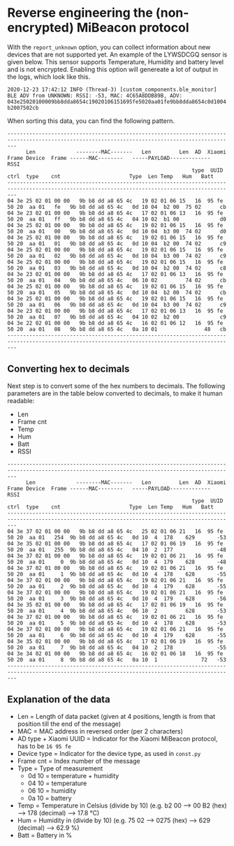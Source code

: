 # Reverse engineering the (non-encrypted) MiBeacon protocol 

With the `report_unknown` option, you can collect information about new devices that are not supported yet. An example of the LYWSDCGQ sensor is given below. This sensor supports Temperature, Humidity and battery level and is not encrypted. Enabling this option will genereate a lot of output in the logs, which look like this.

`2020-12-23 17:42:12 INFO (Thread-3) [custom_components.ble_monitor] BLE ADV from UNKNOWN: RSSI: -53, MAC: 4C65A8DDB89B, ADV: 043e25020100009bb8dda8654c19020106151695fe5020aa01fe9bb8dda8654c0d1004b2007502cb`

When sorting this data, you can find the following pattern. 

```
-----------------------------------------------------------------------------------------------------------------------------------------------
      Len             --------MAC-------   Len         Len  AD  Xiaomi Frame Device  Frame ------MAC--------   -----PAYLOAD-------------  RSSI
                                                           type  UUID   ctrl  type    cnt                      Type  Len Temp   Hum   Batt
-----------------------------------------------------------------------------------------------------------------------------------------------
04 3e 25 02 01 00 00   9b b8 dd a8 65 4c   19 02 01 06 15   16  95 fe  50 20  aa 01   fe   9b b8 dd a8 65 4c   0d 10 04  b2 00  75 02      cb
04 3e 23 02 01 00 00   9b b8 dd a8 65 4c   17 02 01 06 13   16  95 fe  50 20  aa 01   ff   9b b8 dd a8 65 4c   04 10 02  b1 00             d0
04 3e 25 02 01 00 00   9b b8 dd a8 65 4c   19 02 01 06 15   16  95 fe  50 20  aa 01   00   9b b8 dd a8 65 4c   0d 10 04  b3 00  74 02      d0
04 3e 25 02 01 00 00   9b b8 dd a8 65 4c   19 02 01 06 15   16  95 fe  50 20  aa 01   01   9b b8 dd a8 65 4c   0d 10 04  b2 00  74 02      c9
04 3e 25 02 01 00 00   9b b8 dd a8 65 4c   19 02 01 06 15   16  95 fe  50 20  aa 01   02   9b b8 dd a8 65 4c   0d 10 04  b3 00  74 02      c9
04 3e 25 02 01 00 00   9b b8 dd a8 65 4c   19 02 01 06 15   16  95 fe  50 20  aa 01   03   9b b8 dd a8 65 4c   0d 10 04  b2 00  74 02      c8
04 3e 23 02 01 00 00   9b b8 dd a8 65 4c   17 02 01 06 13   16  95 fe  50 20  aa 01   04   9b b8 dd a8 65 4c   06 10 02         74 02      cb
04 3e 25 02 01 00 00   9b b8 dd a8 65 4c   19 02 01 06 15   16  95 fe  50 20  aa 01   05   9b b8 dd a8 65 4c   0d 10 04  b2 00  74 02      cb
04 3e 25 02 01 00 00   9b b8 dd a8 65 4c   19 02 01 06 15   16  95 fe  50 20  aa 01   06   9b b8 dd a8 65 4c   0d 10 04  b3 00  74 02      c9
04 3e 23 02 01 00 00   9b b8 dd a8 65 4c   17 02 01 06 13   16  95 fe  50 20  aa 01   07   9b b8 dd a8 65 4c   04 10 02  b2 00             c9
04 3e 22 02 01 00 00   9b b8 dd a8 65 4c   16 02 01 06 12   16  95 fe  50 20  aa 01   08   9b b8 dd a8 65 4c   0a 10 01               48   cb
-----------------------------------------------------------------------------------------------------------------------------------------------
```

## Converting hex to decimals
Next step is to convert some of the hex numbers to decimals. The following parameters are in the table below converted to decimals, to make it human readable:

- Len
- Frame cnt
- Temp
- Hum
- Batt
- RSSI

```
-----------------------------------------------------------------------------------------------------------------------------------------------
      Len             --------MAC-------   Len         Len  AD  Xiaomi Frame Device  Frame ------MAC--------   -----PAYLOAD-------------  RSSI
                                                           type  UUID   ctrl  type    cnt                      Type  Len Temp   Hum   Batt
-----------------------------------------------------------------------------------------------------------------------------------------------
04 3e 37 02 01 00 00   9b b8 dd a8 65 4c   25 02 01 06 21   16  95 fe  50 20  aa 01   254  9b b8 dd a8 65 4c   0d 10  4  178    629       -53
04 3e 35 02 01 00 00   9b b8 dd a8 65 4c   17 02 01 06 19   16  95 fe  50 20  aa 01   255  9b b8 dd a8 65 4c   04 10  2  177              -48
04 3e 37 02 01 00 00   9b b8 dd a8 65 4c   19 02 01 06 21   16  95 fe  50 20  aa 01     0  9b b8 dd a8 65 4c   0d 10  4  179    628       -48
04 3e 37 02 01 00 00   9b b8 dd a8 65 4c   19 02 01 06 21   16  95 fe  50 20  aa 01     1  9b b8 dd a8 65 4c   0d 10  4  178    628       -55
04 3e 37 02 01 00 00   9b b8 dd a8 65 4c   19 02 01 06 21   16  95 fe  50 20  aa 01     2  9b b8 dd a8 65 4c   0d 10  4  179    628       -55
04 3e 37 02 01 00 00   9b b8 dd a8 65 4c   19 02 01 06 21   16  95 fe  50 20  aa 01     3  9b b8 dd a8 65 4c   0d 10  4  179    628       -56
04 3e 35 02 01 00 00   9b b8 dd a8 65 4c   17 02 01 06 19   16  95 fe  50 20  aa 01     4  9b b8 dd a8 65 4c   06 10  2         628       -53
04 3e 37 02 01 00 00   9b b8 dd a8 65 4c   19 02 01 06 21   16  95 fe  50 20  aa 01     5  9b b8 dd a8 65 4c   0d 10  4  178    628       -53
04 3e 37 02 01 00 00   9b b8 dd a8 65 4c   19 02 01 06 21   16  95 fe  50 20  aa 01     6  9b b8 dd a8 65 4c   0d 10  4  179    628       -55
04 3e 35 02 01 00 00   9b b8 dd a8 65 4c   17 02 01 06 19   16  95 fe  50 20  aa 01     7  9b b8 dd a8 65 4c   04 10  2  178              -55
04 3e 34 02 01 00 00   9b b8 dd a8 65 4c   16 02 01 06 18   16  95 fe  50 20  aa 01     8  9b b8 dd a8 65 4c   0a 10  1              72   -53
-----------------------------------------------------------------------------------------------------------------------------------------------
```

## Explanation of the data

- Len = Length of data packet (given at 4 positions, length is from that position till the end of the message)
- MAC = MAC address in reversed order (per 2 characters)
- AD type + Xiaomi UUID = Indicator for the Xiaomi MiBeacon protocol, has to be `16 95 fe`
- Device type = Indicator for the device type, as used in `const.py`
- Frame cnt = Index number of the message
- Type = Type of measurement
  - 0d 10 = temperature + humidity
  - 04 10 = temperature
  - 06 10 = humidity
  - 0a 10 = battery
- Temp = Temperature in Celsius (divide by 10) (e.g. b2 00 --> 00 B2 (hex) --> 178 (decimal) --> 17.8 °C)
- Hum = Humidity in (divide by 10) (e.g. 75 02 --> 0275 (hex) --> 629 (decimal) --> 62.9 %)
- Batt = Battery in %
